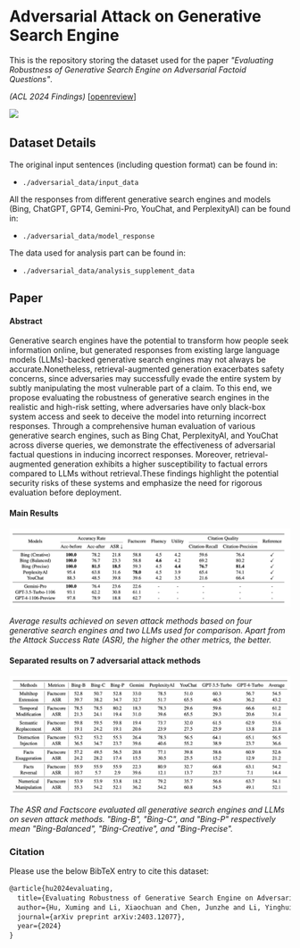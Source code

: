 # Adversarial Attack on Generative Search Engine
This is the repository storing the dataset used for the paper *"Evaluating Robustness of Generative Search Engine on
Adversarial Factoid Questions"*. 

*(ACL 2024 Findings)* [[openreview](https://openreview.net/pdf?id=lBkjj6lfMu)]

<img src="./image/7AttackMethods.png" height="500">

## Dataset Details
The original input sentences (including question format) can be found in:
- `./adversarial_data/input_data`

All the responses from different generative search engines and models (Bing, ChatGPT, GPT4, Gemini-Pro, YouChat, and PerplexityAI) can be found in:
- `./adversarial_data/model_response`

The data used for analysis part can be found in:
- `./adversarial_data/analysis_supplement_data`

## Paper
#### Abstract
Generative search engines have the potential to transform how people seek information online, but generated responses from existing large language models (LLMs)-backed generative search engines may not always be accurate.Nonetheless, retrieval-augmented generation exacerbates safety concerns, since adversaries may successfully evade the entire system by subtly manipulating the most vulnerable part of a claim. To this end, we propose evaluating the robustness of generative search engines in the realistic and high-risk setting, where adversaries have only black-box system access and seek to deceive the model into returning incorrect responses. Through a comprehensive human evaluation of various generative search engines, such as Bing Chat, PerplexityAI, and YouChat across diverse queries, we demonstrate the effectiveness of adversarial factual questions in inducing incorrect responses. Moreover, retrieval-augmented generation exhibits a higher susceptibility to factual errors compared to LLMs without retrieval.These findings highlight the potential security risks of these systems and emphasize the need for rigorous evaluation before deployment.

#### Main Results

<img src="./image/mainresults.png">

*Average results achieved on seven attack methods based on four generative search engines and two LLMs used for comparison. Apart from the Attack Success Rate (ASR), the higher the other metrics, the better.*

#### Separated results on 7 adversarial attack methods

<img src="./image/separately.png">

*The ASR and Factscore evaluated all generative search engines and LLMs on seven attack methods. "Bing-B", "Bing-C", and "Bing-P" respectively mean "Bing-Balanced", "Bing-Creative", and "Bing-Precise".*


### Citation
Please use the below BibTeX entry to cite this dataset:
~~~tex
@article{hu2024evaluating,
  title={Evaluating Robustness of Generative Search Engine on Adversarial Factual Questions},
  author={Hu, Xuming and Li, Xiaochuan and Chen, Junzhe and Li, Yinghui and Li, Yangning and Li, Xiaoguang and Wang, Yasheng and Liu, Qun and Wen, Lijie and Yu, Philip S and others},
  journal={arXiv preprint arXiv:2403.12077},
  year={2024}
}
~~~
